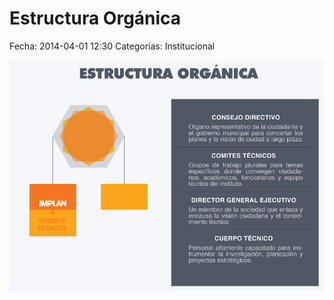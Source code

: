 Estructura Orgánica
===================

Fecha: 2014-04-01 12:30
Categorías: Institucional

![Estructura Orgánica](estructura-organica.png)
